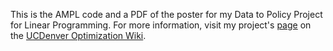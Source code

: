This is the AMPL code and a PDF of the poster for my Data to Policy Project 
for Linear Programming. For more information, visit my project's [page](http://math.ucdenver.edu/~sborgwardt/wiki/index.php/Housing_Distribution) 
on the [UCDenver Optimization Wiki](http://math.ucdenver.edu/~sborgwardt/wiki/index.php).
